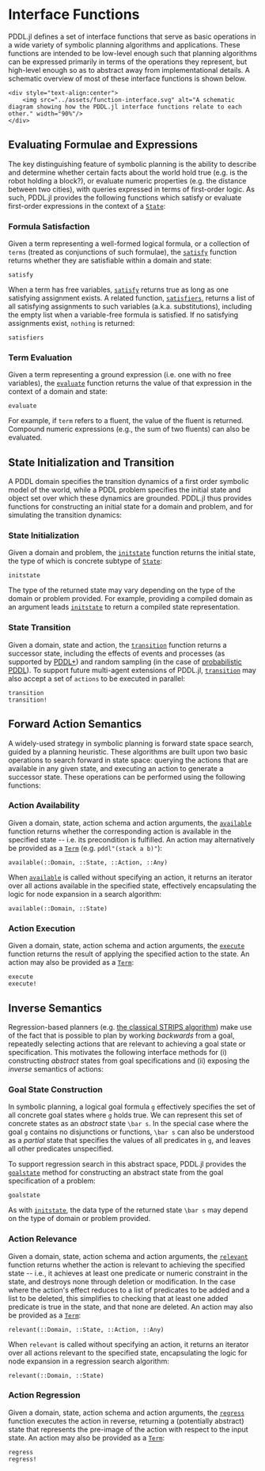 # Interface Functions

PDDL.jl defines a set of interface functions that serve as basic operations in a wide variety of symbolic planning algorithms and applications. These functions are intended to be low-level enough such that planning algorithms can be expressed primarily in terms of the operations they represent, but high-level enough so as to abstract away from implementational details. A schematic overview of most of these interface functions is shown below.

```@raw html
<div style="text-align:center">
    <img src="../assets/function-interface.svg" alt="A schematic diagram showing how the PDDL.jl interface functions relate to each other." width="90%"/>
</div>
```

## Evaluating Formulae and Expressions

The key distinguishing feature of symbolic planning is the ability to describe and determine whether certain facts about the world hold true (e.g. is the robot holding a block?), or evaluate numeric properties (e.g. the distance between two cities), with queries expressed in terms of first-order logic. As such, PDDL.jl provides the following functions which satisfy or evaluate first-order expressions in the context of a [`State`](@ref):

### Formula Satisfaction

Given a term representing a well-formed logical formula, or a collection of `terms` (treated as conjunctions of such formulae), the [`satisfy`](@ref) function returns whether they are satisfiable within a domain and state:

```@docs
satisfy
```

When a term has free variables, [`satisfy`](@ref) returns true as long as one satisfying assignment exists. A related function, [`satisfiers`](@ref), returns a list of all satisfying assignments to such variables (a.k.a. substitutions), including the empty list when a variable-free formula is satisfied. If no satisfying assignments exist, `nothing` is returned:

```@docs
satisfiers
```

### Term Evaluation

Given a term representing a ground expression (i.e. one with no free variables), the [`evaluate`](@ref) function returns the value of that expression in the context of a domain and state:

```@docs
evaluate
```

For example, if `term` refers to a fluent, the value of the fluent is returned. Compound numeric expressions (e.g., the sum of two fluents) can also be evaluated.

## State Initialization and Transition

A PDDL domain specifies the transition dynamics of a first order symbolic model of the world, while a PDDL problem specifies the initial state and object set over which these dynamics are grounded. PDDL.jl thus provides functions for constructing an initial state for a domain and problem, and for simulating the transition dynamics:

### State Initialization

Given a domain and problem, the [`initstate`](@ref) function returns the initial state, the type of which is concrete subtype of [`State`](@ref):

```@docs
initstate
```

The type of the returned state may vary depending on the type of the domain or problem provided. For example, providing a compiled domain as an argument leads [`initstate`](@ref) to return a compiled state representation.

### State Transition

Given a domain, state and action, the [`transition`](@ref) function returns a successor state, including the effects of events and processes (as supported by [PDDL+](http://citeseerx.ist.psu.edu/viewdoc/download?doi=10.1.1.15.5965&rep=rep1&type=pdf)) and random sampling (in the case of [probabilistic PDDL](http://citeseerx.ist.psu.edu/viewdoc/download?doi=10.1.1.94.2335&rep=rep1&type=pdf)). To support future multi-agent extensions of PDDL.jl, [`transition`](@ref) may also accept a set of `actions` to be executed in parallel:

```@docs
transition
transition!
```

## Forward Action Semantics

A widely-used strategy in symbolic planning is forward state space search, guided by a planning heuristic. These algorithms are built upon two basic operations to search forward in state space: querying the actions that are available in any given state, and executing an action to generate a successor state. These operations can be performed using the following functions:

### Action Availability

Given a domain, state, action schema and action arguments, the [`available`](@ref) function returns whether the corresponding action is available in the specified state -- i.e. its precondition is fulfilled. An action may alternatively be provided as a [`Term`](@ref) (e.g. `pddl"(stack a b)"`):

```@docs
available(::Domain, ::State, ::Action, ::Any)
```

When [`available`](@ref) is called without specifying an action, it returns an iterator over all actions available in the specified state, effectively encapsulating the logic for node expansion in a search algorithm:

```@docs
available(::Domain, ::State)
```

### Action Execution

Given a domain, state, action schema and action arguments, the [`execute`](@ref) function returns the result of applying the specified action to the state. An action may also be provided as a [`Term`](@ref):

```@docs
execute
execute!
```

## Inverse Semantics

Regression-based planners (e.g. [the classical STRIPS algorithm](https://en.wikipedia.org/wiki/Stanford_Research_Institute_Problem_Solver)) make use of the fact that is possible to plan by working *backwards* from a goal, repeatedly selecting actions that are relevant to achieving a goal state or specification. This motivates the following interface methods for (i) constructing *abstract* states from goal specifications and (ii) exposing the *inverse* semantics of actions:

### Goal State Construction

In symbolic planning, a logical goal formula ``g`` effectively specifies the set of all concrete goal states where ``g`` holds true. We can represent this set of concrete states as an *abstract* state ``\bar s``. In the special case where the goal ``g`` contains no disjunctions or functions, ``\bar s`` can also be understood as a *partial* state that specifies the values of all predicates in ``g``, and leaves all other predicates unspecified.

To support regression search in this abstract space, PDDL.jl provides the [`goalstate`](@ref) method for constructing an abstract state from the goal specification of a problem:

```@docs
goalstate
```

As with [`initstate`](@ref), the data type of the returned state ``\bar s`` may depend on the type of domain or problem provided.

### Action Relevance

Given a domain, state, action schema and action arguments, the [`relevant`](@ref) function returns whether the action is relevant to achieving the specified state -- i.e., it achieves at least one predicate or numeric constraint in the state, and destroys none through deletion or modification. In the case where the action's effect reduces to a list of predicates to be added and a list to be deleted, this simplifies to checking that at least one added predicate is true in the state, and that none are deleted. An action may also be provided as a [`Term`](@ref):

```@docs
relevant(::Domain, ::State, ::Action, ::Any)
```

When `relevant` is called without specifying an action, it returns an iterator over all actions relevant to the specified state, encapsulating the logic for node expansion in a regression search algorithm:

```@docs
relevant(::Domain, ::State)
```

### Action Regression

Given a domain, state, action schema and action arguments, the [`regress`](@ref) function executes the action in reverse, returning a (potentially abstract) state that represents the pre-image of the action with respect to the input state. An action may also be provided as a [`Term`](@ref):

```@docs
regress
regress!
```
